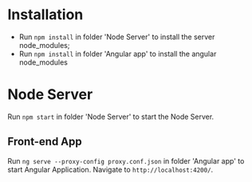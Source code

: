 # Installation

* Run `npm install` in folder 'Node Server' to install the server node_modules;
* Run `npm install` in folder 'Angular app' to install the angular node_modules

# Node Server

Run `npm start` in folder 'Node Server' to start the Node Server.

## Front-end App

Run `ng serve --proxy-config proxy.conf.json` in folder 'Angular app' to start Angular Application. Navigate to `http://localhost:4200/`. 